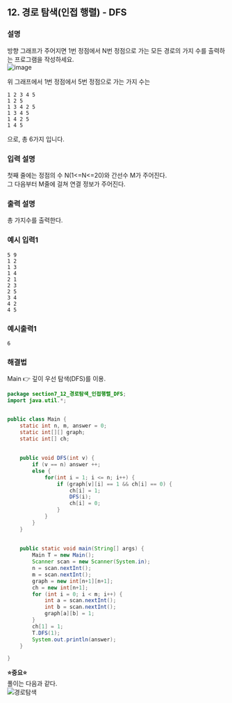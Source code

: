 ## 12. 경로 탐색(인접 행렬) - DFS  
  
### 설명  
방향 그래프가 주어지면 1번 정점에서 N번 정점으로 가는 모든 경로의 가지 수를 출력하는 프로그램을 작성하세요.  
![image](https://github.com/han-tomas/HTJ_AlgorithmStudy/assets/124488773/403df226-35a2-4b44-bc31-5c90293138a3)  
  
위 그래프에서 1번 정점에서 5번 정점으로 가는 가지 수는  
```
1 2 3 4 5
1 2 5
1 3 4 2 5
1 3 4 5
1 4 2 5
1 4 5
```  
으로, 총 6가지 입니다.  
    
### 입력 설명  
첫째 줄에는 정점의 수 N(1<=N<=20)와 간선수 M가 주어진다.  
그 다음부터 M줄에 걸쳐 연결 정보가 주어진다.  
  
### 출력 설명  
총 가지수를 출력한다.  
  
### 예시 입력1  
```
5 9
1 2
1 3
1 4
2 1
2 3
2 5
3 4
4 2
4 5
```  
    
### 예시출력1  
```
6
```   
  
### 해결법  
Main 👉 깊이 우선 탐색(DFS)를 이용.  
  
```java
package section7_12_경로탐색_인접행렬_DFS;
import java.util.*;


public class Main {
	static int n, m, answer = 0;
	static int[][] graph;
	static int[] ch;
	
	
	public void DFS(int v) {
		if (v == n) answer ++;
		else {
			for(int i = 1; i <= n; i++) {
				if (graph[v][i] == 1 && ch[i] == 0) {
					ch[i] = 1;
					DFS(i);
					ch[i] = 0;
				}
			}
		}
	}
	
	
	public static void main(String[] args) {
		Main T = new Main();
		Scanner scan = new Scanner(System.in);
		n = scan.nextInt();
		m = scan.nextInt();
		graph = new int[n+1][n+1];
		ch = new int[n+1];
		for (int i = 0; i < m; i++) {
			int a = scan.nextInt();
			int b = scan.nextInt();
			graph[a][b] = 1;
		}
		ch[1] = 1;  
		T.DFS(1);
		System.out.println(answer);
	}

}

```  
**⭐중요⭐**  
풀이는 다음과 같다.  
![경로탐색](https://github.com/han-tomas/HTJ_AlgorithmStudy/assets/124488773/76ffeb43-f909-43b3-9c1e-a3dc1febc52e)  